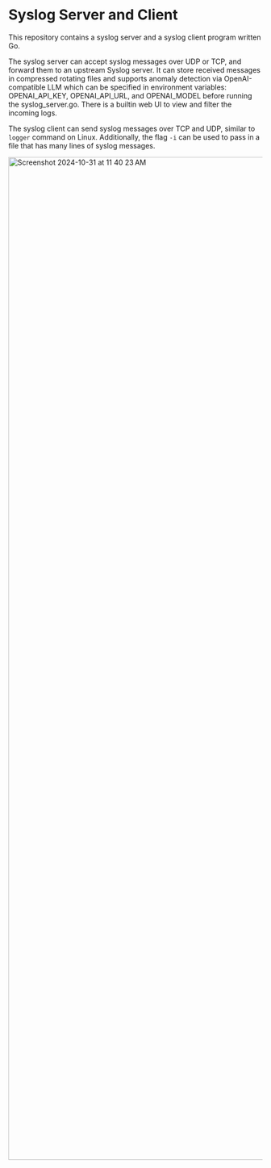 # Syslog Server and Client

This repository contains a syslog server and a syslog client program written Go.

The syslog server can accept syslog messages over UDP or TCP, and forward them to an upstream Syslog server. 
It can store received messages in compressed rotating files and supports anomaly detection via OpenAI-compatible LLM
which can be specified in environment variables: OPENAI_API_KEY, OPENAI_API_URL, and OPENAI_MODEL before running
the syslog_server.go. There is a builtin web UI to view and filter the incoming logs.

The syslog client can send syslog messages over TCP and UDP, similar to `logger` command on Linux. 
Additionally, the flag `-i` can be used to pass in a file that has
many lines of syslog messages.

<img width="1988" alt="Screenshot 2024-10-31 at 11 40 23 AM" src="https://github.com/user-attachments/assets/cecf7b43-91b9-4b88-8211-d68e278835e3">
